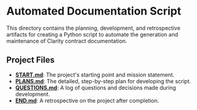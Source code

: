 # Automated Documentation Script

This directory contains the planning, development, and retrospective artifacts for creating a Python script to automate the generation and maintenance of Clarity contract documentation.

## Project Files

- **[START.md](./START.md)**: The project's starting point and mission statement.
- **[PLANS.md](./PLANS.md)**: The detailed, step-by-step plan for developing the script.
- **[QUESTIONS.md](./QUESTIONS.md)**: A log of questions and decisions made during development.
- **[END.md](./END.md)**: A retrospective on the project after completion.
